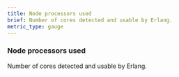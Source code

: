 ```yaml
---
title: Node processors used
brief: Number of cores detected and usable by Erlang.
metric_type: gauge
---
```

### Node processors used

Number of cores detected and usable by Erlang.
